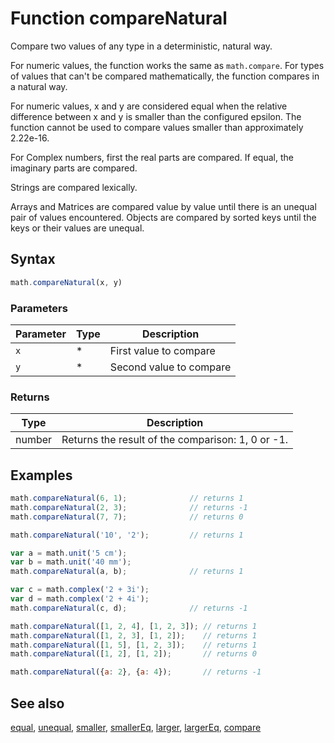 <!-- Note: This file is automatically generated from source code comments. Changes made in this file will be overridden. -->

# Function compareNatural

Compare two values of any type in a deterministic, natural way.

For numeric values, the function works the same as `math.compare`.
For types of values that can't be compared mathematically,
the function compares in a natural way.

For numeric values, x and y are considered equal when the relative
difference between x and y is smaller than the configured epsilon.
The function cannot be used to compare values smaller than
approximately 2.22e-16.

For Complex numbers, first the real parts are compared. If equal,
the imaginary parts are compared.

Strings are compared lexically.

Arrays and Matrices are compared value by value until there is an
unequal pair of values encountered. Objects are compared by sorted
keys until the keys or their values are unequal.


## Syntax

```js
math.compareNatural(x, y)
```

### Parameters

Parameter | Type | Description
--------- | ---- | -----------
`x` | * | First value to compare
`y` | * | Second value to compare

### Returns

Type | Description
---- | -----------
number | Returns the result of the comparison: 1, 0 or -1.


## Examples

```js
math.compareNatural(6, 1);              // returns 1
math.compareNatural(2, 3);              // returns -1
math.compareNatural(7, 7);              // returns 0

math.compareNatural('10', '2');         // returns 1

var a = math.unit('5 cm');
var b = math.unit('40 mm');
math.compareNatural(a, b);              // returns 1

var c = math.complex('2 + 3i');
var d = math.complex('2 + 4i');
math.compareNatural(c, d);              // returns -1

math.compareNatural([1, 2, 4], [1, 2, 3]); // returns 1
math.compareNatural([1, 2, 3], [1, 2]);    // returns 1
math.compareNatural([1, 5], [1, 2, 3]);    // returns 1
math.compareNatural([1, 2], [1, 2]);       // returns 0

math.compareNatural({a: 2}, {a: 4});       // returns -1
```


## See also

[equal](equal.md),
[unequal](unequal.md),
[smaller](smaller.md),
[smallerEq](smallerEq.md),
[larger](larger.md),
[largerEq](largerEq.md),
[compare](compare.md)
